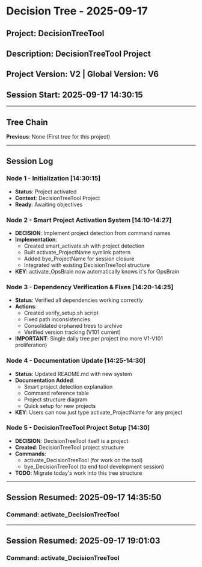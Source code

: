 # Decision Tree - 2025-09-17
## Project: DecisionTreeTool
## Description: DecisionTreeTool Project
## Project Version: V2 | Global Version: V6
## Session Start: 2025-09-17 14:30:15

---

## Tree Chain
**Previous**: None (First tree for this project)

---

## Session Log

### Node 1 - Initialization [14:30:15]
- **Status**: Project activated
- **Context**: DecisionTreeTool Project
- **Ready**: Awaiting objectives

### Node 2 - Smart Project Activation System [14:10-14:27]
- **DECISION**: Implement project detection from command names
- **Implementation**:
  - Created smart_activate.sh with project detection
  - Built activate_ProjectName symlink pattern
  - Added bye_ProjectName for session closure
  - Integrated with existing DecisionTreeTool structure
- **KEY**: activate_OpsBrain now automatically knows it's for OpsBrain

### Node 3 - Dependency Verification & Fixes [14:20-14:25]
- **Status**: Verified all dependencies working correctly
- **Actions**:
  - Created verify_setup.sh script
  - Fixed path inconsistencies
  - Consolidated orphaned trees to archive
  - Verified version tracking (V101 current)
- **IMPORTANT**: Single daily tree per project (no more V1-V101 proliferation)

### Node 4 - Documentation Update [14:25-14:30]
- **Status**: Updated README.md with new system
- **Documentation Added**:
  - Smart project detection explanation
  - Command reference table
  - Project structure diagram
  - Quick setup for new projects
- **KEY**: Users can now just type activate_ProjectName for any project

### Node 5 - DecisionTreeTool Project Setup [14:30]
- **DECISION**: DecisionTreeTool itself is a project
- **Created**: DecisionTreeTool project structure
- **Commands**:
  - activate_DecisionTreeTool (for work on the tool)
  - bye_DecisionTreeTool (to end tool development session)
- **TODO**: Migrate today's work into this tree structure


---
## Session Resumed: 2025-09-17 14:35:50
### Command: activate_DecisionTreeTool


---
## Session Resumed: 2025-09-17 19:01:03
### Command: activate_DecisionTreeTool

